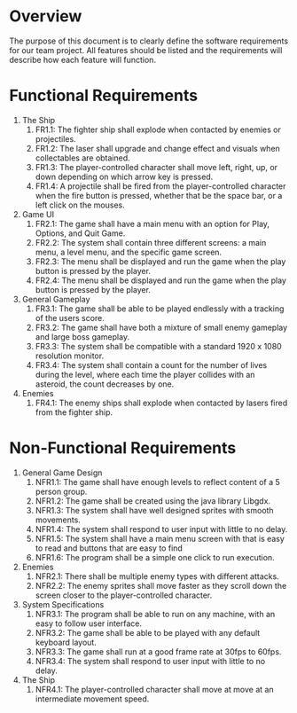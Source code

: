 # Overview

The purpose of this document is to clearly define the software requirements for our team project. All features should be listed and the requirements will describe how each feature will function.

# Functional Requirements

1. The Ship
    1. FR1.1: The fighter ship shall explode when contacted by enemies or projectiles.
    1. FR1.2: The laser shall upgrade and change effect and visuals when collectables are obtained.
    1. FR1.3: The player-controlled character shall move left, right, up, or down depending on which arrow key is pressed.
    1. FR1.4: A projectile shall be fired from the player-controlled character when the fire button is pressed, whether that be the space bar, or a left click on the mouses.
1. Game UI
    1. FR2.1: The game shall have a main menu with an option for Play, Options, and Quit Game.
    1. FR2.2: The system shall contain three different screens: a main menu, a level menu, and the specific game screen.
    1. FR2.3: The menu shall be displayed and run the game when the play button is pressed by the player.
    1. FR2.4: The menu shall be displayed and run the game when the play button is pressed by the player.
1. General Gameplay
    1. FR3.1: The game shall be able to be played endlessly with a tracking of the users score.
    1. FR3.2: The game shall have both a mixture of small enemy gameplay and large boss gameplay.
    1. FR3.3: The system shall be compatible with a standard 1920 x 1080 resolution monitor.
    1. FR3.4: The system shall contain a count for the number of lives during the level, where each time the player collides with an asteroid, the count decreases by one.
1. Enemies
    1. FR4.1: The enemy ships shall explode when contacted by lasers fired from the fighter ship. 

# Non-Functional Requirements

1. General Game Design
    1. NFR1.1: The game shall have enough levels to reflect content of a 5 person group.
    1. NFR1.2: The game shall be created using the java library Libgdx.
    1. NFR1.3: The system shall have well designed sprites with smooth movements.
    1. NFR1.4: The system shall respond to user input with little to no delay.
    1. NFR1.5: The system shall have a main menu screen with that is easy to read and buttons that are easy to find
    1. NFR1.6: The program shall be a simple one click to run execution.
1. Enemies
    1. NFR2.1: There shall be multiple enemy types with different attacks. 
    1. NFR2.2: The enemy sprites shall move faster as they scroll down the screen closer to the player-controlled character. 
1. System Specifications
    1. NFR3.1: The program shall be able to run on any machine, with an easy to follow user interface.
    1. NFR3.2: The game shall be able to be played with any default keyboard layout.
    1. NFR3.3: The game shall run at a good frame rate at 30fps to 60fps.
    1. NFR3.4: The system shall respond to user input with little to no delay.
1. The Ship
    1. NFR4.1:  The player-controlled character shall move at move at an intermediate movement speed.


